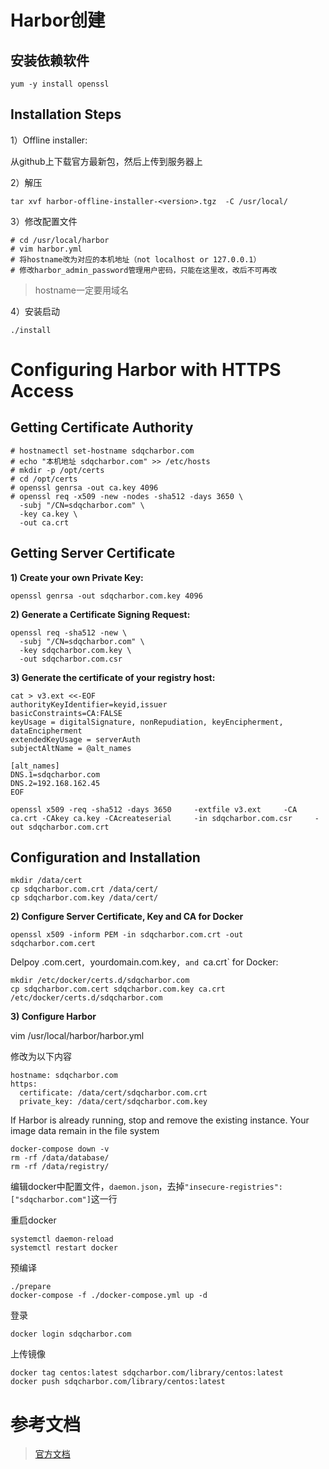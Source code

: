 # Harbor创建

## 安装依赖软件

```
yum -y install openssl
```

## Installation Steps

1）Offline installer:

从github上下载官方最新包，然后上传到服务器上

2）解压

```
tar xvf harbor-offline-installer-<version>.tgz  -C /usr/local/
```

3）修改配置文件

```
# cd /usr/local/harbor
# vim harbor.yml
# 将hostname改为对应的本机地址（not localhost or 127.0.0.1）
# 修改harbor_admin_password管理用户密码，只能在这里改，改后不可再改
```

> hostname一定要用域名

4）安装启动

```
./install
```

# Configuring Harbor with HTTPS Access

## Getting Certificate Authority

```
# hostnamectl set-hostname sdqcharbor.com
# echo "本机地址 sdqcharbor.com" >> /etc/hosts
# mkdir -p /opt/certs
# cd /opt/certs
# openssl genrsa -out ca.key 4096
# openssl req -x509 -new -nodes -sha512 -days 3650 \
  -subj "/CN=sdqcharbor.com" \
  -key ca.key \
  -out ca.crt

```

## Getting Server Certificate

**1) Create your own Private Key:**

```
openssl genrsa -out sdqcharbor.com.key 4096
```

**2) Generate a Certificate Signing Request:**

```
openssl req -sha512 -new \
  -subj "/CN=sdqcharbor.com" \
  -key sdqcharbor.com.key \
  -out sdqcharbor.com.csr
```

**3) Generate the certificate of your registry host:**

```
cat > v3.ext <<-EOF
authorityKeyIdentifier=keyid,issuer
basicConstraints=CA:FALSE
keyUsage = digitalSignature, nonRepudiation, keyEncipherment, dataEncipherment
extendedKeyUsage = serverAuth 
subjectAltName = @alt_names

[alt_names]
DNS.1=sdqcharbor.com
DNS.2=192.168.162.45
EOF
```

```
openssl x509 -req -sha512 -days 3650     -extfile v3.ext     -CA ca.crt -CAkey ca.key -CAcreateserial     -in sdqcharbor.com.csr     -out sdqcharbor.com.crt
```

## Configuration and Installation

```
mkdir /data/cert
cp sdqcharbor.com.crt /data/cert/
cp sdqcharbor.com.key /data/cert/
```

**2) Configure Server Certificate, Key and CA for Docker**

```
openssl x509 -inform PEM -in sdqcharbor.com.crt -out sdqcharbor.com.cert
```

Delpoy .com.cert`, `yourdomain.com.key`, and `ca.crt` for Docker:

```
mkdir /etc/docker/certs.d/sdqcharbor.com
cp sdqcharbor.com.cert sdqcharbor.com.key ca.crt /etc/docker/certs.d/sdqcharbor.com
```

**3) Configure Harbor**

vim /usr/local/harbor/harbor.yml

修改为以下内容

```
hostname: sdqcharbor.com
https:
  certificate: /data/cert/sdqcharbor.com.crt
  private_key: /data/cert/sdqcharbor.com.key
```

If Harbor is already running, stop and remove the existing instance. Your image data remain in the file system

```
docker-compose down -v
rm -rf /data/database/
rm -rf /data/registry/
```

编辑docker中配置文件，`daemon.json`，去掉`"insecure-registries": ["sdqcharbor.com"]`这一行

重启docker

```
systemctl daemon-reload
systemctl restart docker
```

预编译

```
./prepare
docker-compose -f ./docker-compose.yml up -d
```

登录

```
docker login sdqcharbor.com
```

上传镜像

```
docker tag centos:latest sdqcharbor.com/library/centos:latest
docker push sdqcharbor.com/library/centos:latest 
```

# 参考文档

> [官方文档](https://goharbor.io/docs/1.10/install-config/download-installer/)
